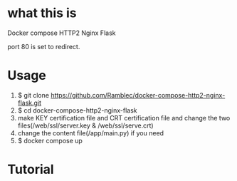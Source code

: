 # what this is
Docker compose HTTP2 Nginx Flask

port 80 is set to redirect.

# Usage
1. $ git clone https://github.com/Ramblec/docker-compose-http2-nginx-flask.git
2. $ cd docker-compose-http2-nginx-flask
3. make KEY certification file and CRT certification file and change the two files(/web/ssl/server.key & /web/ssl/serve.crt)
4. change the content file(/app/main.py) if you need
5. $ docker compose up

# Tutorial
